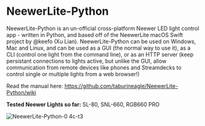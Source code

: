 # NeewerLite-Python
 NeewerLite-Python is an un-official cross-platform Neewer LED light control app - written in Python, and based off of the NeewerLite macOS Swift project by @keefo (Xu Lian). NeewerLite-Python can be used on Windows, Mac and Linux, and can be used as a GUI (the normal way to use it), as a CLI (control one light from the command line), or as an HTTP server (keep persistant connections to lights active, but unlike the GUI, allow communication from remote devices like phones and Streamdecks to control single or multiple lights from a web browser!)

Read the manual here: https://github.com/taburineagle/NeewerLite-Python/wiki

 **Tested Neewer Lights so far:** SL-80, SNL-660, RGB660 PRO
 
 ![NeewerLite-Python-0 4c-t3](https://user-images.githubusercontent.com/18430526/145098749-5953c0fe-0530-40eb-b23f-d667e934cafc.gif)
